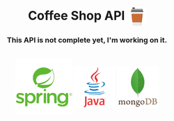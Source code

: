 <h1 align="center">
  <b>Coffee Shop API</b>
  <img align="center" alt="Coffee Icon" height="42" src="https://github.com/gui0103/coffee-shop-api/blob/main/images/coffee-break.png">
</h1>
<div align="center">
  <h3>This API is not complete yet, I'm working on it.</h3>
</div> <br>
  
<div align="center">
  <img align="center" alt="Spring Boot" height="130" padding="10" src="https://github.com/devicons/devicon/blob/master/icons/spring/spring-original-wordmark.svg">
  <img align="center" alt="Java" height="95" padding="10" src="https://github.com/devicons/devicon/blob/master/icons/java/java-original-wordmark.svg">
  <img align="center" alt="MongoDB" height="95" padding="10" src="https://github.com/devicons/devicon/blob/master/icons/mongodb/mongodb-original-wordmark.svg">
</div>

